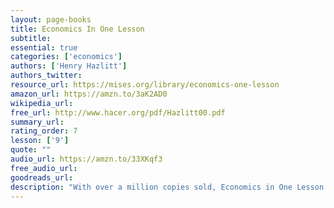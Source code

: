 ```yaml
---
layout: page-books
title: Economics In One Lesson
subtitle: 
essential: true
categories: ['economics']
authors: ['Henry Hazlitt']
authors_twitter: 
resource_url: https://mises.org/library/economics-one-lesson
amazon_url: https://amzn.to/3aK2AD0
wikipedia_url: 
free_url: http://www.hacer.org/pdf/Hazlitt00.pdf
summary_url: 
rating_order: 7
lesson: ['9']
quote: ""
audio_url: https://amzn.to/33XKqf3
free_audio_url: 
goodreads_url: 
description: "With over a million copies sold, Economics in One Lesson is an essential guide to the basics of economic theory. A fundamental influence on modern libertarianism, Hazlitt defends capitalism and the free market from economic myths that persist to this day."
---
```


